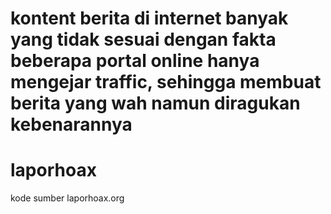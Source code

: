 kontent berita di internet banyak yang tidak sesuai dengan fakta
beberapa portal online hanya mengejar traffic, sehingga membuat berita yang wah namun diragukan kebenarannya
=======
# laporhoax
kode sumber laporhoax.org  
